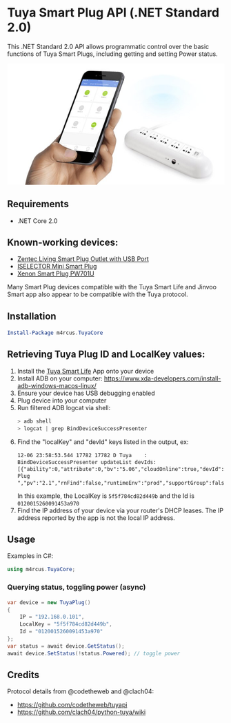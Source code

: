 # Tuya Smart Plug API (.NET Standard 2.0)

This .NET Standard 2.0 API allows programmatic control over the basic functions of Tuya Smart Plugs, including getting and setting Power status.

<img src="tuya-plug.jpg">

## Requirements
* .NET Core 2.0

## Known-working devices:
* [Zentec Living Smart Plug Outlet with USB Port](https://www.amazon.com/gp/product/B074YGV2NK)
* [ISELECTOR Mini Smart Plug](https://www.amazon.com/gp/product/B075XL3DRD)
* [Xenon Smart Plug PW701U](https://www.amazon.com/Xenon-PW701U-Socket-Outlet-Android/dp/B06W55BTV5)

Many Smart Plug devices compatible with the Tuya Smart Life and Jinvoo Smart app also appear to be compatible with the Tuya protocol.

## Installation
```powershell
Install-Package m4rcus.TuyaCore
```

## Retrieving Tuya Plug ID and LocalKey values:
1. Install the [Tuya Smart Life](https://play.google.com/store/apps/details?id=com.tuya.smartlife) App onto your device
1. Install ADB on your computer: https://www.xda-developers.com/install-adb-windows-macos-linux/
1. Ensure your device has USB debugging enabled
1. Plug device into your computer
1. Run filtered ADB logcat via shell:
   ```powershell
   > adb shell
   > logcat | grep BindDeviceSuccessPresenter
   ```
1. Find the "localKey" and "devId" keys listed in the output, ex:
   ```
   12-06 23:58:53.544 17782 17782 D Tuya    : BindDeviceSuccessPresenter updateList devIds:[{"ability":0,"attribute":0,"bv":"5.06","cloudOnline":true,"devId":"0120015260091453a970","encrypt":false,"gwType":"s","i18nTime":0,"iconUrl":"https://images.tuyaus.com/smart/icon/1496461963_0.jpeg","isLocalOnline":false,"isOnline":true,"lat":"","localKey":"5f5f784cd82d449b","lon":"","name":"WiFi Plug ","pv":"2.1","rnFind":false,"runtimeEnv":"prod","supportGroup":false,"switchDp":0,"time":1512626328,"uuid":"0120015260091453a970","verSw":"1.0.4"}]
   ```
   In this example, the LocalKey is `5f5f784cd82d449b` and the Id is `0120015260091453a970`
1. Find the IP address of your device via your router's DHCP leases. The IP address reported by the app is not the local IP address.
   
## Usage

Examples in C#:

```C#
using m4rcus.TuyaCore;
```

### Querying status, toggling power (async)
```C#
var device = new TuyaPlug()
{
    IP = "192.168.0.101",
    LocalKey = "5f5f784cd82d449b",
    Id = "0120015260091453a970"
};
var status = await device.GetStatus();
await device.SetStatus(!status.Powered); // toggle power
```

## Credits

Protocol details from @codetheweb and @clach04:
* https://github.com/codetheweb/tuyapi
* https://github.com/clach04/python-tuya/wiki